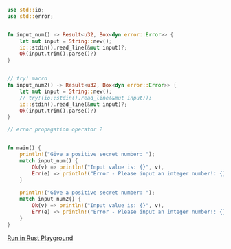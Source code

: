 ```rust
use std::io;
use std::error;


fn input_num() -> Result<u32, Box<dyn error::Error>> {
    let mut input = String::new();
    io::stdin().read_line(&mut input)?;
    Ok(input.trim().parse()?)
}


// try! macro
fn input_num2() -> Result<u32, Box<dyn error::Error>> {
    let mut input = String::new();
    // try!(io::stdin().read_line(&mut input));
    io::stdin().read_line(&mut input)?;
    Ok(input.trim().parse()?)
}

// error propagation operator ?


fn main() {
    println!("Give a positive secret number: ");
    match input_num() {
        Ok(v) => println!("Input value is: {}", v),
        Err(e) => println!("Error - Please input an integer number!: {}", e)
    }
    
    println!("Give a positive secret number: ");
    match input_num2() {
        Ok(v) => println!("Input value is: {}", v),
        Err(e) => println!("Error - Please input an integer number!: {}", e)
    }
}

```
[Run in Rust Playground](https://play.rust-lang.org/?version=stable&mode=debug&edition=2021&gist=fe8824d07e19a4629de58155470aac43&version=stable)
